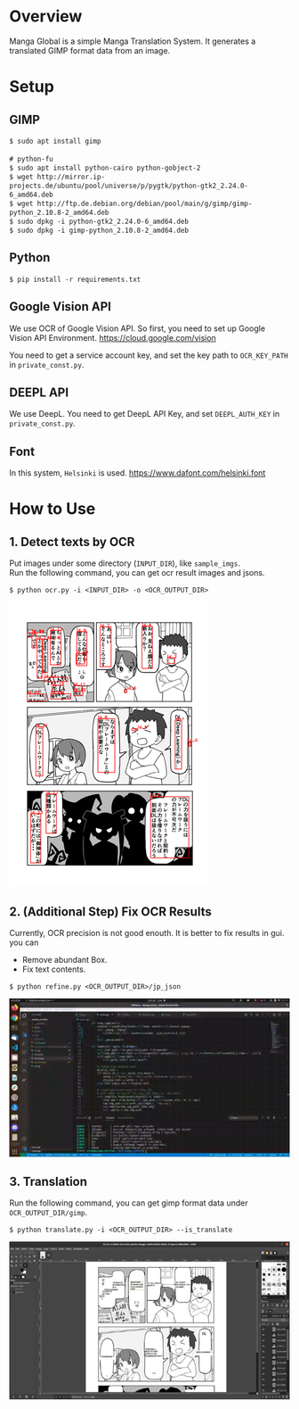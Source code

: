 # Overview
Manga Global is a simple Manga Translation System. It generates a translated GIMP format data from an image.

# Setup
## GIMP
```
$ sudo apt install gimp

# python-fu
$ sudo apt install python-cairo python-gobject-2
$ wget http://mirror.ip-projects.de/ubuntu/pool/universe/p/pygtk/python-gtk2_2.24.0-6_amd64.deb
$ wget http://ftp.de.debian.org/debian/pool/main/g/gimp/gimp-python_2.10.8-2_amd64.deb
$ sudo dpkg -i python-gtk2_2.24.0-6_amd64.deb
$ sudo dpkg -i gimp-python_2.10.8-2_amd64.deb
```

## Python
```
$ pip install -r requirements.txt
```

## Google Vision API
We use OCR of Google Vision API. So first, you need to set up Google Vision API Environment.
https://cloud.google.com/vision

You need to get a service account key, and set the key path to `OCR_KEY_PATH` in `private_const.py`.  

## DEEPL API
We use DeepL. You need to get DeepL API Key, and set `DEEPL_AUTH_KEY` in `private_const.py`.

## Font
In this system, `Helsinki` is used.
https://www.dafont.com/helsinki.font

# How to Use
## 1. Detect texts by OCR
Put images under some directory (`INPUT_DIR`), like `sample_imgs`.  
Run the following command, you can get ocr result images and jsons.
```
$ python ocr.py -i <INPUT_DIR> -o <OCR_OUTPUT_DIR>
```

![ocr_result_sample](assets/ocr_sample.png)


## 2. (Additional Step) Fix OCR Results
Currently, OCR precision is not good enouth. It is better to fix results in gui. you can
- Remove abundant Box.
- Fix text contents.

```
$ python refine.py <OCR_OUTPUT_DIR>/jp_json
```

![gui](assets/gui.gif)


## 3. Translation
Run the following command, you can get gimp format data under `OCR_OUTPUT_DIR/gimp`.
```
$ python translate.py -i <OCR_OUTPUT_DIR> --is_translate
```
![gimp](assets/gimp.jpg)

